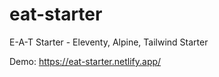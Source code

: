 # eat-starter

E-A-T Starter - Eleventy, Alpine, Tailwind Starter

Demo:
https://eat-starter.netlify.app/
